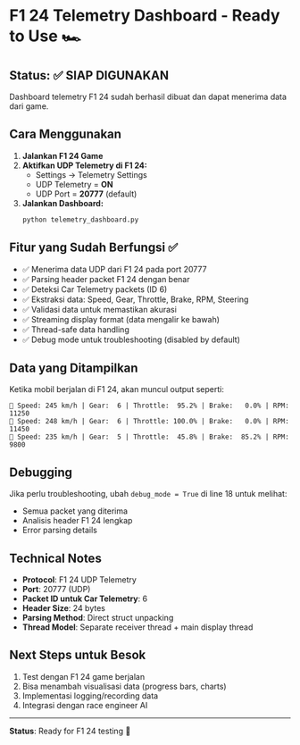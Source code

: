 # F1 24 Telemetry Dashboard - Ready to Use 🏎️

## Status: ✅ SIAP DIGUNAKAN

Dashboard telemetry F1 24 sudah berhasil dibuat dan dapat menerima data dari game.

## Cara Menggunakan

1. **Jalankan F1 24 Game**
2. **Aktifkan UDP Telemetry di F1 24:**
   - Settings → Telemetry Settings
   - UDP Telemetry = **ON**
   - UDP Port = **20777** (default)
3. **Jalankan Dashboard:**
   ```bash
   python telemetry_dashboard.py
   ```

## Fitur yang Sudah Berfungsi ✅

- ✅ Menerima data UDP dari F1 24 pada port 20777
- ✅ Parsing header packet F1 24 dengan benar
- ✅ Deteksi Car Telemetry packets (ID 6)
- ✅ Ekstraksi data: Speed, Gear, Throttle, Brake, RPM, Steering
- ✅ Validasi data untuk memastikan akurasi
- ✅ Streaming display format (data mengalir ke bawah)
- ✅ Thread-safe data handling
- ✅ Debug mode untuk troubleshooting (disabled by default)

## Data yang Ditampilkan

Ketika mobil berjalan di F1 24, akan muncul output seperti:
```
🏁 Speed: 245 km/h | Gear:  6 | Throttle:  95.2% | Brake:   0.0% | RPM: 11250
🏁 Speed: 248 km/h | Gear:  6 | Throttle: 100.0% | Brake:   0.0% | RPM: 11450
🏁 Speed: 235 km/h | Gear:  5 | Throttle:  45.8% | Brake:  85.2% | RPM:  9800
```

## Debugging

Jika perlu troubleshooting, ubah `debug_mode = True` di line 18 untuk melihat:
- Semua packet yang diterima
- Analisis header F1 24 lengkap
- Error parsing details

## Technical Notes

- **Protocol**: F1 24 UDP Telemetry
- **Port**: 20777 (UDP)
- **Packet ID untuk Car Telemetry**: 6
- **Header Size**: 24 bytes
- **Parsing Method**: Direct struct unpacking
- **Thread Model**: Separate receiver thread + main display thread

## Next Steps untuk Besok

1. Test dengan F1 24 game berjalan
2. Bisa menambah visualisasi data (progress bars, charts)
3. Implementasi logging/recording data
4. Integrasi dengan race engineer AI

---
**Status**: Ready for F1 24 testing 🚀
